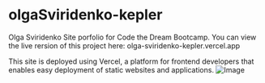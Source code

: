 # olgaSviridenko-kepler
Olga Sviridenko Site porfolio for Code the Dream Bootcamp.
You can view the live rersion of this project 
here: olga-sviridenko-kepler.vercel.app

This site is deployed using Vercel, a platform for frontend developers that enables easy deployment of static websites and applications.
![Image](https://github.com/user-attachments/assets/7d8d8c91-a208-42b6-9d8a-8fb6d830ef8f)
